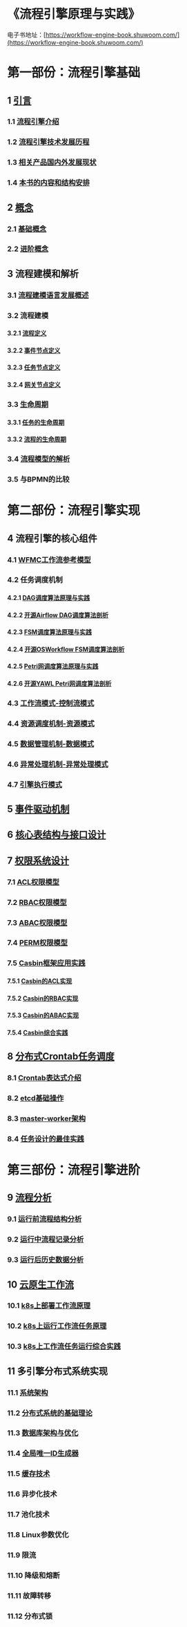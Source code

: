 # 《流程引擎原理与实践》

电子书地址：[https://workflow-engine-book.shuwoom.com/](https://workflow-engine-book.shuwoom.com/)



# 第一部份：流程引擎基础

##  1 [引言](https://workflow-engine-book.shuwoom.com/1-%E5%BC%95%E8%A8%80.html)

### 1.1 [流程引擎介绍](https://workflow-engine-book.shuwoom.com/1-%E5%BC%95%E8%A8%80.html#%E6%B5%81%E7%A8%8B%E5%BC%95%E6%93%8E%E4%BB%8B%E7%BB%8D)

### 1.2 [流程引擎技术发展历程](https://workflow-engine-book.shuwoom.com/1-%E5%BC%95%E8%A8%80.html#%E6%B5%81%E7%A8%8B%E5%BC%95%E6%93%8E%E6%8A%80%E6%9C%AF%E5%8F%91%E5%B1%95%E5%8E%86%E7%A8%8B)

### 1.3 [相关产品国内外发展现状](https://workflow-engine-book.shuwoom.com/1-%E5%BC%95%E8%A8%80.html#%E7%9B%B8%E5%85%B3%E4%BA%A7%E5%93%81%E5%9B%BD%E5%86%85%E5%A4%96%E5%8F%91%E5%B1%95%E7%8E%B0%E7%8A%B6)

### 1.4 [本书的内容和结构安排](https://workflow-engine-book.shuwoom.com/1-%E5%BC%95%E8%A8%80.html#%E6%9C%AC%E4%B9%A6%E7%9A%84%E5%86%85%E5%AE%B9%E5%92%8C%E7%BB%93%E6%9E%84%E5%AE%89%E6%8E%92)



## 2 [概念](https://workflow-engine-book.shuwoom.com/2-%E6%A6%82%E5%BF%B5.html)

### 2.1 [基础概念](https://workflow-engine-book.shuwoom.com/2-%E6%A6%82%E5%BF%B5.html#%E5%9F%BA%E7%A1%80%E6%A6%82%E5%BF%B5)

### 2.2 [进阶概念](https://workflow-engine-book.shuwoom.com/2-%E6%A6%82%E5%BF%B5.html#%E8%BF%9B%E9%98%B6%E6%A6%82%E5%BF%B5)



## 3 流程建模和解析

### 3.1 [流程建模语言发展概述](https://workflow-engine-book.shuwoom.com/3.1-%E6%B5%81%E7%A8%8B%E5%BB%BA%E6%A8%A1%E8%AF%AD%E8%A8%80%E5%8F%91%E5%B1%95%E6%A6%82%E8%BF%B0.html)

### 3.2 流程建模

#### 3.2.1 [流程定义](https://workflow-engine-book.shuwoom.com/3.2-%E6%B5%81%E7%A8%8B%E5%BB%BA%E6%A8%A1-%E6%B5%81%E7%A8%8B%E5%AE%9A%E4%B9%89.html)

#### 3.2.2 [事件节点定义](https://workflow-engine-book.shuwoom.com/3.2-%E6%B5%81%E7%A8%8B%E5%BB%BA%E6%A8%A1-%E4%BA%8B%E4%BB%B6%E8%8A%82%E7%82%B9%E5%AE%9A%E4%B9%89.html)

#### 3.2.3 [任务节点定义](https://workflow-engine-book.shuwoom.com/3.2-%E6%B5%81%E7%A8%8B%E5%BB%BA%E6%A8%A1-%E4%BB%BB%E5%8A%A1%E8%8A%82%E7%82%B9%E5%AE%9A%E4%B9%89.html)

#### 3.2.4 [网关节点定义](https://workflow-engine-book.shuwoom.com/3.2-%E6%B5%81%E7%A8%8B%E5%BB%BA%E6%A8%A1-%E7%BD%91%E5%85%B3%E8%8A%82%E7%82%B9%E5%AE%9A%E4%B9%89.html)

### 3.3 [生命周期](https://workflow-engine-book.shuwoom.com/3.3-%E7%94%9F%E5%91%BD%E5%91%A8%E6%9C%9F.html)

#### 3.3.1 [任务的生命周期](https://workflow-engine-book.shuwoom.com/3.3-%E7%94%9F%E5%91%BD%E5%91%A8%E6%9C%9F.html#%E4%BB%BB%E5%8A%A1%E7%9A%84%E7%94%9F%E5%91%BD%E5%91%A8%E6%9C%9F)

#### 3.3.2 [流程的生命周期](https://workflow-engine-book.shuwoom.com/3.3-%E7%94%9F%E5%91%BD%E5%91%A8%E6%9C%9F.html#%E6%B5%81%E7%A8%8B%E7%9A%84%E7%94%9F%E5%91%BD%E5%91%A8%E6%9C%9F)

### 3.4 [流程模型的解析](https://workflow-engine-book.shuwoom.com/3.4-%E6%B5%81%E7%A8%8B%E6%A8%A1%E5%9E%8B%E7%9A%84%E8%A7%A3%E6%9E%90.html)

### 3.5 与BPMN的比较



# 第二部份：流程引擎实现


## 4 流程引擎的核心组件

### 4.1 [WFMC工作流参考模型](https://workflow-engine-book.shuwoom.com/4.1-WFMC%E5%B7%A5%E4%BD%9C%E6%B5%81%E5%8F%82%E8%80%83%E6%A8%A1%E5%9E%8B.html)

### 4.2 任务调度机制

#### 4.2.1 [DAG调度算法原理与实践](https://workflow-engine-book.shuwoom.com/4.2.1-DAG%E8%B0%83%E5%BA%A6%E7%AE%97%E6%B3%95%E5%8E%9F%E7%90%86%E4%B8%8E%E5%AE%9E%E8%B7%B5.html)

#### 4.2.2 [开源Airflow DAG调度算法剖析](https://workflow-engine-book.shuwoom.com/4.2.2-%E5%BC%80%E6%BA%90Airflow%20DAG%E8%B0%83%E5%BA%A6%E7%AE%97%E6%B3%95%E5%89%96%E6%9E%90.html)

#### 4.2.3 [FSM调度算法原理与实践](https://workflow-engine-book.shuwoom.com/4.2.3-FSM%E8%B0%83%E5%BA%A6%E7%AE%97%E6%B3%95%E5%8E%9F%E7%90%86%E4%B8%8E%E5%AE%9E%E8%B7%B5.html)

#### 4.2.4 [开源OSWorkflow FSM调度算法剖析](https://workflow-engine-book.shuwoom.com/4.2.4-%E5%BC%80%E6%BA%90OSWorkflow%20FSM%E8%B0%83%E5%BA%A6%E7%AE%97%E6%B3%95%E5%89%96%E6%9E%90.html)

#### 4.2.5 [Petri网调度算法原理与实践](https://workflow-engine-book.shuwoom.com/4.2.5-Petri%E7%BD%91%E8%B0%83%E5%BA%A6%E7%AE%97%E6%B3%95%E5%8E%9F%E7%90%86%E4%B8%8E%E5%AE%9E%E8%B7%B5.html)

#### 4.2.6 [开源YAWL Petri网调度算法剖析](https://workflow-engine-book.shuwoom.com/4.2.6-%E5%BC%80%E6%BA%90YAWL%20Petri%E7%BD%91%E8%B0%83%E5%BA%A6%E7%AE%97%E6%B3%95%E5%89%96%E6%9E%90.html)

### 4.3 [工作流模式-控制流模式](https://workflow-engine-book.shuwoom.com/4.3-%E5%B7%A5%E4%BD%9C%E6%B5%81%E6%A8%A1%E5%BC%8F-%E6%8E%A7%E5%88%B6%E6%B5%81%E6%A8%A1%E5%BC%8F.html)

### 4.4 [资源调度机制-资源模式](https://workflow-engine-book.shuwoom.com/4.4-%E8%B5%84%E6%BA%90%E8%B0%83%E5%BA%A6%E6%9C%BA%E5%88%B6-%E8%B5%84%E6%BA%90%E6%A8%A1%E5%BC%8F.html)

### 4.5 [数据管理机制-数据模式](https://workflow-engine-book.shuwoom.com/4.5-%E6%95%B0%E6%8D%AE%E7%AE%A1%E7%90%86%E6%9C%BA%E5%88%B6-%E6%95%B0%E6%8D%AE%E6%A8%A1%E5%BC%8F.html)

### 4.6 [异常处理机制-异常处理模式](https://workflow-engine-book.shuwoom.com/4.6-%E5%BC%82%E5%B8%B8%E5%A4%84%E7%90%86%E6%9C%BA%E5%88%B6-%E5%BC%82%E5%B8%B8%E5%A4%84%E7%90%86%E6%A8%A1%E5%BC%8F.html)

### 4.7 [引擎执行模式](https://workflow-engine-book.shuwoom.com/4.7-%E5%BC%95%E6%93%8E%E6%89%A7%E8%A1%8C%E6%A8%A1%E5%BC%8F.html)


## 5 [事件驱动机制](https://workflow-engine-book.shuwoom.com/5-%E4%BA%8B%E4%BB%B6%E9%A9%B1%E5%8A%A8%E6%9C%BA%E5%88%B6.html)

## 6 [核心表结构与接口设计](https://workflow-engine-book.shuwoom.com/6-%E6%A0%B8%E5%BF%83%E8%A1%A8%E7%BB%93%E6%9E%84%E4%B8%8E%E6%8E%A5%E5%8F%A3%E8%AE%BE%E8%AE%A1.html)




## 7 [权限系统设计](https://workflow-engine-book.shuwoom.com/7-%E6%9D%83%E9%99%90%E7%B3%BB%E7%BB%9F%E8%AE%BE%E8%AE%A1.html)

### 7.1 [ACL权限模型](https://workflow-engine-book.shuwoom.com/7-%E6%9D%83%E9%99%90%E7%B3%BB%E7%BB%9F%E8%AE%BE%E8%AE%A1.html#acl%E6%9D%83%E9%99%90%E6%A8%A1%E5%9E%8B)

### 7.2 [RBAC权限模型](https://workflow-engine-book.shuwoom.com/7-%E6%9D%83%E9%99%90%E7%B3%BB%E7%BB%9F%E8%AE%BE%E8%AE%A1.html#rbac%E6%9D%83%E9%99%90%E6%A8%A1%E5%9E%8B)

### 7.3 [ABAC权限模型](https://workflow-engine-book.shuwoom.com/7-%E6%9D%83%E9%99%90%E7%B3%BB%E7%BB%9F%E8%AE%BE%E8%AE%A1.html#abac%E6%9D%83%E9%99%90%E6%A8%A1%E5%9E%8B)

### 7.4 [PERM权限模型](https://workflow-engine-book.shuwoom.com/7-%E6%9D%83%E9%99%90%E7%B3%BB%E7%BB%9F%E8%AE%BE%E8%AE%A1.html#perm%E5%85%83%E6%A8%A1%E5%9E%8B)

### 7.5 [Casbin框架应用实践](https://workflow-engine-book.shuwoom.com/7-%E6%9D%83%E9%99%90%E7%B3%BB%E7%BB%9F%E8%AE%BE%E8%AE%A1.html#casbin%E6%A1%86%E6%9E%B6%E5%BA%94%E7%94%A8%E5%AE%9E%E8%B7%B5)

#### 7.5.1 [Casbin的ACL实现](https://workflow-engine-book.shuwoom.com/7-%E6%9D%83%E9%99%90%E7%B3%BB%E7%BB%9F%E8%AE%BE%E8%AE%A1.html#casbin%E7%9A%84acl%E5%AE%9E%E7%8E%B0)

#### 7.5.2 [Casbin的RBAC实现](https://workflow-engine-book.shuwoom.com/7-%E6%9D%83%E9%99%90%E7%B3%BB%E7%BB%9F%E8%AE%BE%E8%AE%A1.html#casbin%E7%9A%84rbac%E5%AE%9E%E7%8E%B0)

#### 7.5.3 [Casbin的ABAC实现](https://workflow-engine-book.shuwoom.com/7-%E6%9D%83%E9%99%90%E7%B3%BB%E7%BB%9F%E8%AE%BE%E8%AE%A1.html#casbin%E7%9A%84abac%E5%AE%9E%E7%8E%B0)

#### 7.5.4 [Casbin综合实践](https://workflow-engine-book.shuwoom.com/7-%E6%9D%83%E9%99%90%E7%B3%BB%E7%BB%9F%E8%AE%BE%E8%AE%A1.html#casbin%E7%BB%BC%E5%90%88%E5%AE%9E%E8%B7%B5)



## 8 [分布式Crontab任务调度](https://workflow-engine-book.shuwoom.com/8-%E5%88%86%E5%B8%83%E5%BC%8FCrontab%E4%BB%BB%E5%8A%A1%E8%B0%83%E5%BA%A6.html)

### 8.1 [Crontab表达式介绍](https://workflow-engine-book.shuwoom.com/8-%E5%88%86%E5%B8%83%E5%BC%8FCrontab%E4%BB%BB%E5%8A%A1%E8%B0%83%E5%BA%A6.html#crontab%E8%A1%A8%E8%BE%BE%E5%BC%8F%E4%BB%8B%E7%BB%8D)

### 8.2 [etcd基础操作](https://workflow-engine-book.shuwoom.com/8-%E5%88%86%E5%B8%83%E5%BC%8FCrontab%E4%BB%BB%E5%8A%A1%E8%B0%83%E5%BA%A6.html#etcd%E5%9F%BA%E7%A1%80%E6%93%8D%E4%BD%9C)

### 8.3 [master-worker架构](https://workflow-engine-book.shuwoom.com/8-%E5%88%86%E5%B8%83%E5%BC%8FCrontab%E4%BB%BB%E5%8A%A1%E8%B0%83%E5%BA%A6.html#master-worker%E4%B8%BB%E4%BB%8E%E6%9E%B6%E6%9E%84)
### 8.4 [任务设计的最佳实践](https://workflow-engine-book.shuwoom.com/8-%E5%88%86%E5%B8%83%E5%BC%8FCrontab%E4%BB%BB%E5%8A%A1%E8%B0%83%E5%BA%A6.html#%E4%BB%BB%E5%8A%A1%E8%AE%BE%E8%AE%A1%E7%9A%84%E6%9C%80%E4%BD%B3%E5%AE%9E%E8%B7%B5)



# 第三部份：流程引擎进阶



## 9 [流程分析](https://workflow-engine-book.shuwoom.com/9-%E6%B5%81%E7%A8%8B%E5%88%86%E6%9E%90.html)

### 9.1 [运行前流程结构分析](https://workflow-engine-book.shuwoom.com/9-%E6%B5%81%E7%A8%8B%E5%88%86%E6%9E%90.html#%E8%BF%90%E8%A1%8C%E5%89%8D%E6%B5%81%E7%A8%8B%E7%BB%93%E6%9E%84%E5%88%86%E6%9E%90)

### 9.2 [运行中流程记录分析](https://workflow-engine-book.shuwoom.com/9-%E6%B5%81%E7%A8%8B%E5%88%86%E6%9E%90.html#%E8%BF%90%E8%A1%8C%E4%B8%AD%E6%B5%81%E7%A8%8B%E8%AE%B0%E5%BD%95%E5%88%86%E6%9E%90)

### 9.3 [运行后历史数据分析](https://workflow-engine-book.shuwoom.com/9-%E6%B5%81%E7%A8%8B%E5%88%86%E6%9E%90.html#%E8%BF%90%E8%A1%8C%E5%90%8E%E5%8E%86%E5%8F%B2%E6%95%B0%E6%8D%AE%E5%88%86%E6%9E%90)



## 10 [云原生工作流](https://workflow-engine-book.shuwoom.com/10-%E4%BA%91%E5%8E%9F%E7%94%9F%E5%B7%A5%E4%BD%9C%E6%B5%81.html)

### 10.1 [k8s上部署工作流原理](https://workflow-engine-book.shuwoom.com/10-%E4%BA%91%E5%8E%9F%E7%94%9F%E5%B7%A5%E4%BD%9C%E6%B5%81.html#k8s%E4%B8%8A%E9%83%A8%E7%BD%B2%E5%B7%A5%E4%BD%9C%E6%B5%81%E5%8E%9F%E7%90%86)

### 10.2 [k8s上运行工作流任务原理](https://workflow-engine-book.shuwoom.com/10-%E4%BA%91%E5%8E%9F%E7%94%9F%E5%B7%A5%E4%BD%9C%E6%B5%81.html#k8s%E4%B8%8A%E8%BF%90%E8%A1%8C%E5%B7%A5%E4%BD%9C%E6%B5%81%E4%BB%BB%E5%8A%A1%E5%8E%9F%E7%90%86)

### 10.3 [k8s上工作流任务运行综合实践](https://workflow-engine-book.shuwoom.com/10-%E4%BA%91%E5%8E%9F%E7%94%9F%E5%B7%A5%E4%BD%9C%E6%B5%81.html#k8s%E4%B8%8A%E5%B7%A5%E4%BD%9C%E6%B5%81%E4%BB%BB%E5%8A%A1%E8%BF%90%E8%A1%8C%E7%BB%BC%E5%90%88%E5%AE%9E%E8%B7%B5)



## 11 多引擎分布式系统实现

### 11.1 [系统架构](https://workflow-engine-book.shuwoom.com/11.1-%E7%B3%BB%E7%BB%9F%E6%9E%B6%E6%9E%84.html)

### 11.2 [分布式系统的基础理论](https://workflow-engine-book.shuwoom.com/11.2-%E5%88%86%E5%B8%83%E5%BC%8F%E7%B3%BB%E7%BB%9F%E5%9F%BA%E7%A1%80.html)

### 11.3 [数据库架构与优化](https://workflow-engine-book.shuwoom.com/11.3-%E6%95%B0%E6%8D%AE%E5%BA%93%E6%9E%B6%E6%9E%84%E4%B8%8E%E4%BC%98%E5%8C%96.html)

### 11.4 [全局唯一ID生成器](https://workflow-engine-book.shuwoom.com/11.4-%E5%85%A8%E5%B1%80%E5%94%AF%E4%B8%80ID%E7%94%9F%E6%88%90%E5%99%A8.html)

### 11.5 [缓存技术](https://workflow-engine-book.shuwoom.com/11.5-%E7%BC%93%E5%AD%98%E6%8A%80%E6%9C%AF.html)

### 11.6 异步化技术

### 11.7 池化技术

### 11.8 Linux参数优化

### 11.9 限流

### 11.10 降级和熔断

### 11.11 故障转移

### 11.12 分布式锁




